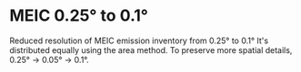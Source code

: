 # MEIC 0.25° to 0.1°
Reduced resolution of MEIC emission inventory from 0.25° to 0.1°
It's distributed equally using the area method. To preserve more spatial details, 0.25° -> 0.05° -> 0.1°.
